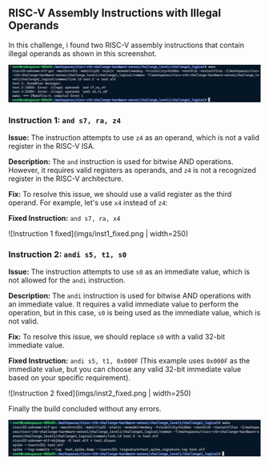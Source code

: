 ## RISC-V Assembly Instructions with Illegal Operands

In this challenge, i found two RISC-V assembly instructions that contain illegal operands as shown in this screenshot.

![Bugs Encountered](imgs/bug_encountered.png)

### Instruction 1: `and s7, ra, z4`

**Issue:** The instruction attempts to use `z4` as an operand, which is not a valid register in the RISC-V ISA.

**Description:** The `and` instruction is used for bitwise AND operations. However, it requires valid registers as operands, and `z4` is not a recognized register in the RISC-V architecture.

**Fix:** To resolve this issue, we should use a valid register as the third operand. For example, let's use `x4` instead of `z4`:

**Fixed Instruction:** `and s7, ra, x4`

![Instruction 1 fixed](imgs/inst1_fixed.png | width=250)

### Instruction 2: `andi s5, t1, s0`

**Issue:** The instruction attempts to use `s0` as an immediate value, which is not allowed for the `andi` instruction.

**Description:** The `andi` instruction is used for bitwise AND operations with an immediate value. It requires a valid immediate value to perform the operation, but in this case, `s0` is being used as the immediate value, which is not valid.

**Fix:** To resolve this issue, we should replace `s0` with a valid 32-bit immediate value.

**Fixed Instruction:** `andi s5, t1, 0x000F` (This example uses `0x000F` as the immediate value, but you can choose any valid 32-bit immediate value based on your specific requirement).

![Instruction 2 fixed](imgs/inst2_fixed.png | width=250)

Finally the build concluded without any errors.

![Bugs Caught !](imgs/bug_free.png)
